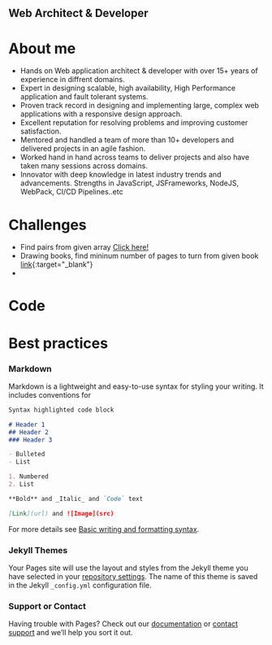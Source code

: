 ## Web Architect & Developer

# About me
- Hands on Web application architect & developer with over 15+ years of experience in diffrent domains.
- Expert in designing scalable, high availability, High Performance application and fault tolerant systems.
- Proven track record in designing and implementing large, complex web applications with a responsive
design approach.
- Excellent reputation for resolving problems and improving customer satisfaction.
- Mentored and handled a team of more than 10+ developers and delivered projects in an agile fashion.
- Worked hand in hand across teams to deliver projects and also have taken many sessions across
domains.
- Innovator with deep knowledge in latest industry trends and advancements. Strengths in JavaScript,
JSFrameworks, NodeJS, WebPack, CI/CD Pipelines..etc

# Challenges
- Find pairs from given array <a href="https://stackblitz.com/edit/js-9tj6y6" target="_blank">Click here!</a>
- Drawing books, find mininum number of pages to turn from given book [link](https://stackblitz.com/edit/js-h85zha){:target="_blank"}
- 

# Code

# Best practices

### Markdown

Markdown is a lightweight and easy-to-use syntax for styling your writing. It includes conventions for

```markdown
Syntax highlighted code block

# Header 1
## Header 2
### Header 3

- Bulleted
- List

1. Numbered
2. List

**Bold** and _Italic_ and `Code` text

[Link](url) and ![Image](src)
```

For more details see [Basic writing and formatting syntax](https://docs.github.com/en/github/writing-on-github/getting-started-with-writing-and-formatting-on-github/basic-writing-and-formatting-syntax).

### Jekyll Themes

Your Pages site will use the layout and styles from the Jekyll theme you have selected in your [repository settings](https://github.com/ManiAmuthan/maniamuthan.github.io/settings/pages). The name of this theme is saved in the Jekyll `_config.yml` configuration file.

### Support or Contact

Having trouble with Pages? Check out our [documentation](https://docs.github.com/categories/github-pages-basics/) or [contact support](https://support.github.com/contact) and we’ll help you sort it out.
